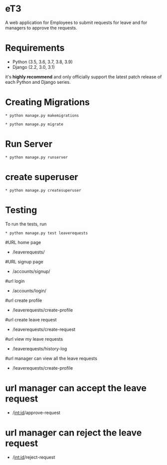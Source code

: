 # eT3
A web application for Employees to submit requests for leave and for managers to approve the requests.

# Requirements

* Python (3.5, 3.6, 3.7, 3.8, 3.9)
* Django (2.2, 3.0, 3.1)

it's **highly recommend** and only officially support the latest patch release of
each Python and Django series.

# Creating Migrations


	* python manage.py makemigrations 
   
	* python manage.py migrate

# Run Server


	* python manage.py runserver

# create superuser


	* python manage.py createsuperuser

# Testing
To run the tests, run


	* python manage.py test leaverequests

#URL home page 
* /leaverequests/

#URL signup page 
* /accounts/signup/

#url login 
* /accounts/login/

#url create profile
* /leaverequests/create-profile

#url create leave request
* /leaverequests/create-request

#url view my leave requests 
* /leaverequests/history-log

#url manager can view all the leave requests
* /leaverequests/create-profile

# url manager can accept the leave request
* /<int:id>/approve-request

# url manager can reject the leave request
* /<int:id>/reject-request
